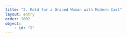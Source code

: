 ```yaml
---
title: "2. Mold for a Draped Woman with Modern Cast"
layout: entry
order: 1002
object:
    - id: "2"
---
```

